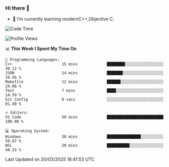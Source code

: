 ### Hi there 👋
- 🌱 I’m currently learning modernC++,Objective C.
<!--
**Asukaki7/Asukaki7** is a ✨ _special_ ✨ repository because its `README.md` (this file) appears on your GitHub profile.

Here are some ideas to get you started:

- 🔭 I’m currently working on ...
- 🌱 I’m currently learning ...
- 👯 I’m looking to collaborate on ...
- 🤔 I’m looking for help with ...
- 💬 Ask me about ...
- 📫 How to reach me: ...
- 😄 Pronouns: ...
- ⚡ Fun fact: ...
-->
<!--START_SECTION:waka-->
![Code Time](http://img.shields.io/badge/Code%20Time-495%20hrs%2018%20mins-blue)

![Profile Views](http://img.shields.io/badge/Profile%20Views-0-blue)

📊 **This Week I Spent My Time On** 

```text
💬 Programming Languages: 
C++                      15 mins             ████████░░░░░░░░░░░░░░░░░   30.12 % 
JSON                     14 mins             ███████░░░░░░░░░░░░░░░░░░   29.56 % 
Makefile                 12 mins             ██████░░░░░░░░░░░░░░░░░░░   24.08 % 
Text                     7 mins              ████░░░░░░░░░░░░░░░░░░░░░   14.59 % 
Git Config               0 secs              ░░░░░░░░░░░░░░░░░░░░░░░░░   01.49 % 

🔥 Editors: 
VS Code                  50 mins             █████████████████████████   100.00 % 

💻 Operating System: 
Windows                  30 mins             ███████████████░░░░░░░░░░   59.67 % 
WSL                      20 mins             ██████████░░░░░░░░░░░░░░░   40.33 % 
```


 Last Updated on 20/03/2025 18:41:53 UTC
<!--END_SECTION:waka-->
